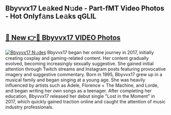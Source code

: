 ## Bbyvvx17 Le𝚊ked N𝚞de - Part-fMT Video Photos - Hot Onlyf𝚊ns Le𝚊ks qGLIL

# <h2><a href="http://ac29278.deff.icu/?id=Bbyvvx17">🔗 New 👉🔴 Bbyvvx17 VIDEO Photos</a></h2>

[![Bbyvvx17 N𝚞des](https://i.imgur.com/rIISA9y.gif)](http://ac29278.deff.icu/?id=Bbyvvx17)
Bbyvvx17 began her online journey in 2017, initially creating cosplay and gaming-related content. Her content gradually evolved, becoming increasingly sexually suggestive. She gained initial attention through Twitch streams and Instagram posts featuring provocative imagery and suggestive commentary. Born in 1995, Bbyvvx17 grew up in a musical family and began singing at a young age. She was heavily influenced by artists such as Adele, Florence + The Machine, and Lorde, and began writing her own songs as a teenager. After completing her education, Bbyvvx17 released her debut single "Lost in the Moment" in 2017, which quickly gained traction online and caught the attention of music industry professionals.
